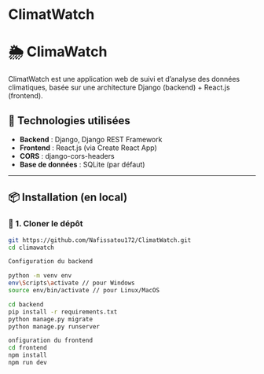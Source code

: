 # ClimatWatch
# 🌦️ ClimaWatch

ClimatWatch est une application web de suivi et d’analyse des données climatiques, basée sur une architecture Django (backend) + React.js (frontend).

## 🧩 Technologies utilisées

- **Backend** : Django, Django REST Framework
- **Frontend** : React.js (via Create React App)
- **CORS** : django-cors-headers
- **Base de données** : SQLite (par défaut)

---

## 📦 Installation (en local)

### 🔁 1. Cloner le dépôt

```bash
git https://github.com/Nafissatou172/ClimatWatch.git
cd climawatch

Configuration du backend 

python -m venv env
env\Scripts\activate // pour Windows
source env/bin/activate // pour Linux/MacOS

cd backend
pip install -r requirements.txt
python manage.py migrate
python manage.py runserver

onfiguration du frontend 
cd frontend
npm install
npm run dev

